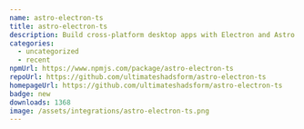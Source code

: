 ```yaml
---
name: astro-electron-ts
title: astro-electron-ts
description: Build cross-platform desktop apps with Electron and Astro
categories:
  - uncategorized
  - recent
npmUrl: https://www.npmjs.com/package/astro-electron-ts
repoUrl: https://github.com/ultimateshadsform/astro-electron-ts
homepageUrl: https://github.com/ultimateshadsform/astro-electron-ts
badge: new
downloads: 1368
image: /assets/integrations/astro-electron-ts.png
---
```

